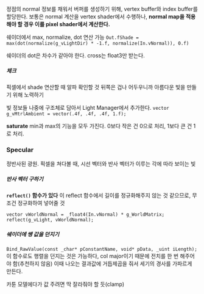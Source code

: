 정점의 normal 정보를 채워서 버퍼를 생성하기 위해, vertex buffer와 index buffer를 할당한다.
보통은 normal 계산을 vertex shader에서 수행하나, **normal map을 적용해야 할 경우 이를 pixel shader에서 계산한다.**

쉐이더에서 max, normalize, dot 연산 가능
`Out.fShade = max(dot(normalize(g_vLightDir) * -1.f, normalize(In.vNormal)), 0.f)`

쉐이더의 dot은 차수가 같아야 한다. cross는 float3만 받는다.

##### 체크
픽셀에서 shade 연산할 때 알파 확인할 것
뒤쪽은 겁나 어두우니까 아름다운 빛을 만들기 위해 노력하기

빛 정보들 나중에 구조체로 담아서 Light Manager에서 추가한다.
`vector g_vMtrlAmbient = vector(.4f, .4f, .4f, 1.f);`

**saturate**
min과 max의 기능을 모두 가진다.
0보다 작은 건 0으로 처리, 1보다 큰 건 1로 처리.

### Specular
정반사된 광원.
픽셀을 쳐다볼 때, 시선 벡터와 반사 벡터가 이루는 각에 따라 보이는 빛

##### 반사 벡터 구하기
**`reflect()` 함수가 있다**
이 reflect 함수에서 길이를 정규화해주지 않는 것 같으므로, 무조건 정규화하여 넣어줄 것

```
vector vWorldNormal = _float4(In.vNormal) * g_WorldMatrix;
reflect(g_vLight, vWorldNormal);
```

##### 쉐이더에 쌩 값을 던지기
`Bind_RawValue(const _char* pConstantName, void* pData, _uint iLength);`
이 함수로도 행렬을 던지는 것은 가능하다, col major이기 때문에 전치를 한 번 해주어야 함(추천하지 않음)
이때 나오는 결과값에 거듭제곱을 줘서 세기의 경사를 가파르게 만든다.

카툰 모델에다가 값 주려면 딱 잘라줘야 할 듯(clamp)